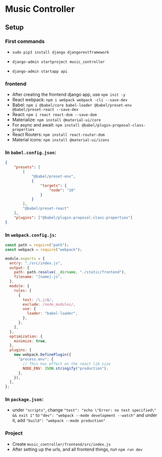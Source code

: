 # Music Controller 
## Setup
### First commands
- `sudo pip3 install django djangorestframework`

- `django-admin startproject music_controller`

- `django-admin startapp api`

### frontend 
- After creating the frontend django app, use `npm init -y`
- React webpack: `npm i webpack webpack -cli --save-dev`
- Babel: `npm i @babel/core babel-loader @babel/preset-env @babel/preset-react --save-dev`
- React: `npm i react react-dom --save-dom`
- Materialize: `npm install @material-ui/core`
- For async and await: `npm install @babel/plugin-proposal-class-properties`
- React Routers: `npm install react-router-dom`
- Material icons: `npm install @material-ui/icons`

### In `babel.config.json`: 
```json
{
    "presets": [
        [
            "@babel/preset-env",
            {
                "targets": {
                    "node": "10"
                }
            }
        ],
        "@babel/preset-react"
    ],
    "plugins": ["@babel/plugin-proposal-class-properties"]
}
```

### In `webpack.config.js`:
```javascript
const path = require("path");
const webpack = require("webpack");

module.exports = {
  entry: "./src/index.js",
  output: {
    path: path.resolve(__dirname, "./static/frontend"),
    filename: "[name].js",
  },
  module: {
    rules: [
      {
        test: /\.js$/,
        exclude: /node_modules/,
        use: {
          loader: "babel-loader",
        },
      },
    ],
  },
  optimization: {
    minimize: true,
  },
  plugins: [
    new webpack.DefinePlugin({
      "process.env": {
        // This has effect on the react lib size
        NODE_ENV: JSON.stringify("production"),
      },
    }),
  ],
};
```

### In `package.json`:
- under `"scripts"`, change `"test": "echo \"Error: no test specified\" && exit 1"` to `"dev": "webpack --mode development --watch"` and under it, add `"build": "webpack --mode production"`

### Project
- Create `music_controller/frontend/src/index.js`
- After setting up the urls, and all frontend things, run `npm run dev`